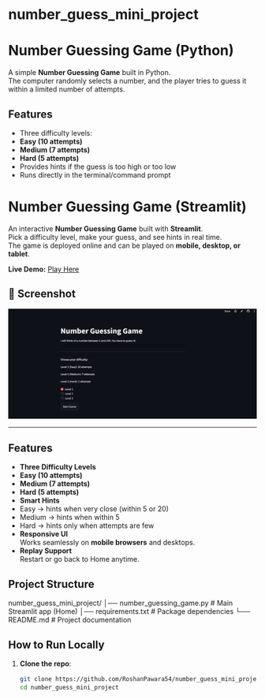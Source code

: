 # number_guess_mini_project

# Number Guessing Game (Python)

A simple **Number Guessing Game** built in Python.  
The computer randomly selects a number, and the player tries to guess it within a limited number of attempts.

##  Features

-  Three difficulty levels:
  - **Easy (10 attempts)**
  - **Medium (7 attempts)**
  - **Hard (5 attempts)**
-  Provides hints if the guess is too high or too low
-  Runs directly in the terminal/command prompt


# Number Guessing Game (Streamlit)

An interactive **Number Guessing Game** built with **Streamlit**.  
Pick a difficulty level, make your guess, and see hints in real time.  
The game is deployed online and can be played on **mobile, desktop, or tablet**.  

 **Live Demo:** [Play Here](https://numberguessgame.streamlit.app/)


## 📸 Screenshot

![Number Guessing Game Screenshot](Screenshot%202025-09-01%20235536.png)

---

##  Features

-  **Three Difficulty Levels**
  - **Easy (10 attempts)**
  - **Medium (7 attempts)**
  - **Hard (5 attempts)**  
-  **Smart Hints**
  - Easy → hints when very close (within 5 or 20)
  - Medium → hints when within 5
  - Hard → hints only when attempts are few
-  **Responsive UI**  
  Works seamlessly on **mobile browsers** and desktops.
-  **Replay Support**  
  Restart or go back to Home anytime.

##  Project Structure

number_guess_mini_project/
│── number_guessing_game.py # Main Streamlit app (Home)
│── requirements.txt # Package dependencies
└── README.md # Project documentation


##  How to Run Locally

1. **Clone the repo**:
   ```bash
   git clone https://github.com/RoshanPawara54/number_guess_mini_project.git
   cd number_guess_mini_project
